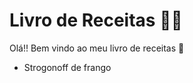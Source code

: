 # Livro de Receitas :man_cook:

Olá!! Bem vindo ao meu livro de receitas :wave:

- Strogonoff de frango

